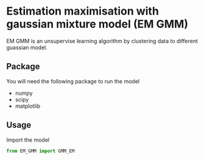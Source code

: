 # Estimation maximisation with gaussian mixture model (EM GMM)
EM GMM is an unsupervise learning algorithm by clustering data to different guassian model.

## Package
You will need the following package to run the model
- numpy
- scipy
- matplotlib

## Usage
Import the model
```python
from EM_GMM import GMM_EM
```
